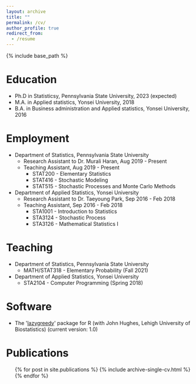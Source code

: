 ```yaml
---
layout: archive
title: ""
permalink: /cv/
author_profile: true
redirect_from:
  - /resume
---
```


{% include base_path %}

Education
======
* Ph.D in Statisticsy, Pennsylvania State University, 2023 (expected)
* M.A. in Applied statistics, Yonsei University, 2018
* B.A. in Business administration and Applied statistics, Yonsei University, 2016


Employment
======
* Department of Statistics, Pennsylvania State University 
  - Research Assistant to Dr. Murali Haran, Aug 2019 - Present
  - Teaching Assistant, Aug 2019 - Present
    + STAT200 - Elementary Statistics
    + STAT416 - Stochastic Modeling
    + STAT515 - Stochastic Processes and Monte Carlo Methods
* Department of Applied Statistics, Yonsei University
  - Research Assistant to Dr. Taeyoung Park, Sep 2016 - Feb 2018 
  - Teaching Assistant, Sep 2016 - Feb 2018 
    + STA1001 - Introduction to Statistics
    + STA3124 - Stochastic Process
    + STA3126 - Mathematical Statistics I


Teaching
======
* Department of Statistics, Pennsylvania State University
  - MATH/STAT318 - Elementary Probability (Fall 2021)
* Department of Applied Statistics, Yonsei University
  - STA2104 - Computer Programming (Spring 2018)


Software
======
* The '[lazygreedy](https://cran.r-project.org/web/packages/lazygreedy/lazygreedy.pdf)' package for R (with John Hughes, Lehigh University of Biostatistics) (current version: 1.0)


Publications
======
  <ul>{% for post in site.publications %}
    {% include archive-single-cv.html %}
  {% endfor %}</ul>

<!--
Skills
======
* Skill 1
* Skill 2
  * Sub-skill 2.1
  * Sub-skill 2.2
  * Sub-skill 2.3
* Skill 3

Publications
======
  <ul>{% for post in site.publications %}
    {% include archive-single-cv.html %}
  {% endfor %}</ul>
  
Talks
======
  <ul>{% for post in site.talks %}
    {% include archive-single-talk-cv.html %}
  {% endfor %}</ul>
  
Teaching
======
  <ul>{% for post in site.teaching %}
    {% include archive-single-cv.html %}
  {% endfor %}</ul>
  
Service and leadership
======
* Currently signed in to 43 different slack teams
-->
